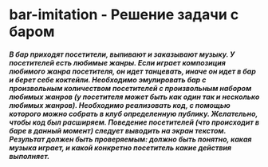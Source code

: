 # bar-imitation - Решение задачи с баром

##### В бар приходят посетители, выпивают и заказывают музыку. У посетителей есть любимые жанры. Если играет композиция любимого жанра посетителя, он идет танцевать, иначе он идет в бар и берет себе коктейли. Необходимо эмулировать бар с произвольным количеством посетителей с произвольным набором любимых жанров (у посетителя может быть как один так и несколько любимых жанров). Необходимо реализовать код, с помощью которого можно собрать в клуб определенную публику. Желательно, чтобы код был расширяем. Поведение посетителей (что происходит в баре в данный момент) следует выводить на экран текстом. Результат должен быть проверяемым: должно быть понятно, какая музыка играет, и какой конкретно посетитель какие действия выполняет.

